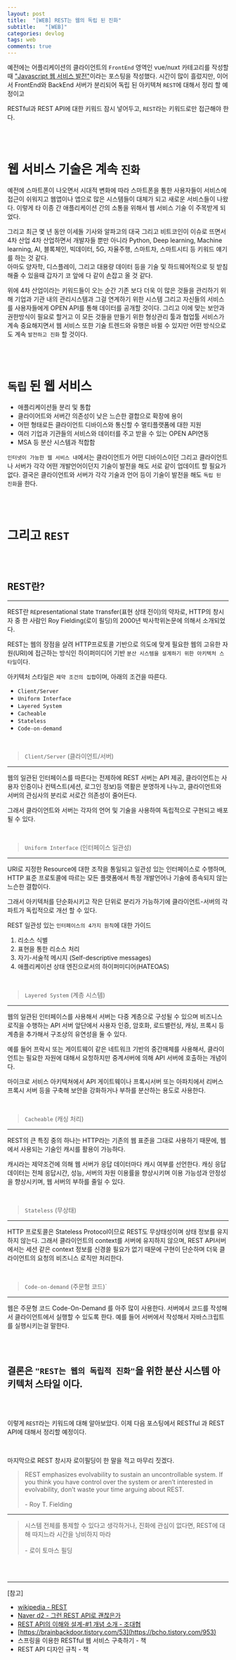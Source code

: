 ```yaml
---
layout: post
title:  "[WEB] REST는 웹의 독립 된 진화"
subtitle:   "[WEB]"
categories: devlog
tags: web
comments: true
---
```



예전에는 어플리케이션의 클라이언트의 `FrontEnd` 영역인 vue/nuxt 카테고리를 작성할 때 ["Javascript 웹 서비스 발전"](https://linked2ev.github.io/devlog/2018/11/14/WEB-Web-Javascript-History/)이라는 포스팅을 작성했다. 시간이 많이 흘렀지만, 이어서 FrontEnd와 BackEnd 서버가 분리되어 독립 된 아키텍쳐 `REST`에 대해서 정리 할 예정이고

RESTful과 REST API에 대한 키워드 잠시 넣어두고, `REST`라는 키워드로만 접근해야 한다.

<br><br>


# 웹 서비스 기술은 계속 `진화`

예전에 스마트폰이 나오면서 시대적 변화에 따라 스마트폰을 통한 사용자들이 서비스에 접근이 쉬워지고 웹앱이나 앱으로 많은 시스템들이 대체가 되고 새로운 서비스들이 나왔다. 이렇게 타 이종 간 애플리케이션 간의 소통을 위해서 웹 서비스 기술 이 주목받게 되었다.

그리고 최근 몇 년 동안 이세돌 기사와 알파고의 대국 그리고 비트코인이 이슈로 뜨면서 4차 산업 4차 산업하면서 개발자들 뿐만 아니라 Python, Deep learning, Machine learning, AI, 블록체인, 빅데이터, 5G, 자율주행, 스마트차, 스마트시티 등 키워드 얘기를 하는 것 같다.  
아마도 양자학, 디스플레이, 그리고 대용량 데이터 등을 기술 및 하드웨어적으로 뒷 받침 해줄 수 있을때 갑자기 코 앞에 다 같이 손잡고 올 것 같다.

위에 4차 산업이라는 키워드들이 오는 순간 기존 보다 더욱 이 많은 것들을 관리하기 위해 기업과 기관 내의 관리시스템과 그걸 연계하기 위한 시스템 그리고 자신들의 서비스를 사용자들에게 OPEN API를 통해 데이터를 공개할 것이다. 그리고 이에 맞는 보안과 권한방식이 필요로 할거고 이 모든 것들을 만들기 위한 형상관리 툴과 협업툴 서비스가 계속 중요해지면서 웹 서비스 또한 기술 트렌드와 유행은 바뀔 수 있지만 어떤 방식으로도 계속 `발전하고 진화` 할 것이다.

<br><br>


# `독립` 된 웹 서비스

- 애플리케이션들 분리 및 통합
- 클라이어트와 서버간 의존성이 낮은 느슨한 결합으로 확장에 용이
- 어떤 형태로든 클라이언트 디바이스와 통신할 수 멀티플랫폼에 대한 지원
- 여러 기업과 기관들의 서비스와 데이터를 주고 받을 수 있는 OPEN API연동
- MSA 등 분산 시스템과 적합함


`인터넷이 가능한 웹 서비스 내`에서는 클라이언트가 어떤 디바이스이던 그리고 클라이언트나 서버가 각각 어떤 개발언어이던지 기술이 발전을 해도 서로 같이 업데이트 할 필요가 없다. 결국은 클라이언트와 서버가 각각 기술과 언어 등이 기술이 발전을 해도 `독립 된 진화`을 한다.

<br><br>


# 그리고 `REST`

<br><br>

## REST란?
---

REST란 `RE`presentational `S`tate `T`ransfer(표현 상태 전이)의 약자로, HTTP의 창시자 중 한 사람인 Roy Fielding(로이 필딩)의 2000년 박사학위논문에 의해서 소개되었다. 

REST는 웹의 장점을 살려 HTTP프로토콜 기반으로 의도에 맞게 필요한 웹의 고유한 자원(URI)에 접근하는 방식인 하이퍼미디어 기반 `분산 시스템을 설계하기 위한 아키텍처 스타일`이다.

아키텍처 스타일은 `제약 조건의 집합`이며, 아래의 조건을 따른다.

- `Client/Server`
- `Uniform Interface`
- `Layered System`
- `Cacheable`
- `Stateless`
- `Code-on-demand`

<br>


> `Client/Server` (클라이언트/서버)
---

웹의 일관된 인터페이스를 따른다는 전제하에 REST 서버는 API 제공, 클라이언트는 사용자 인증이나 컨텍스트(세션, 로그인 정보)등 역활은 분명하게 나누고, 클라이언트와 서버의 관심사의 분리로 서로간 의존성이 줄어든다. 

그래서 클라이언트와 서버는 각자의 언어 및 기술을 사용하여 독립적으로 구현되고 배포될 수 있다.

<br>


> `Uniform Interface` (인터페이스 일관성)
---

URI로 지정한 Resource에 대한 조작을 통일되고 일관성 있는 인터페이스로 수행하며, HTTP 표준 프로토콜에 따르는 모든 플랫폼에서 특정 개발언어나 기술에 종속되지 않는 느슨한 결합이다.

그래서 아키텍처를 단순화시키고 작은 단위로 분리가 가능하기에 클라이언트-서버의 각 파트가 독립적으로 개선 할 수 있다.

REST 일관성 있는 `인터페이스의 4가지 원칙`에 대한 가이드

1. 리소스 식별
2. 표현을 통한 리소스 처리
3. 자기-서술적 메시지 (Self-descriptive messages)
4. 애플리케이션 상태 엔진으로서의 하이퍼미디어(HATEOAS)

<br>


> `Layered System` (계층 시스템)
---

웹의 일관된 인터페이스를 사용해서 서버는 다중 계층으로 구성될 수 있으며 비즈니스 로직을 수행하는 API 서버 앞단에서 사용자 인증, 암호화, 로드밸런싱, 캐싱, 프록시 등 계층을 추가해서 구조상의 유연성을 둘 수 있다.

예를 들어 프락시 또는 게이트웨이 같은 네트워크 기반의 중간매체를 사용해서, 클라이언트는 필요한 자원에 대해서 요청하지만 중계서버에 의해 API 서버에 호출하는 개념이다.

마이크로 서비스 아키텍쳐에서 API 게이트웨이나 프록시서버 또는 아파치에서 리버스 프록시 서버 등을 구축해 보안을 강화하거나 부하를 분산하는 용도로 사용한다.

<br>


> `Cacheable` (캐싱 처리)
---

REST의 큰 특징 중의 하나는 HTTP라는 기존의 웹 표준을 그대로 사용하기 때문에, 웹에서 사용되는 기술인 캐시를 활용이 가능하다.

캐시라는 제약조건에 의해 웹 서버가 응답 데이터마다 캐시 여부를 선언한다. 캐싱 응답 데이터는 전체 응답시간, 성능, 서버의 자원 이용률을 향상시키며 이용 가능성과 안정성을 향상시키며, 웹 서버의 부하를 줄일 수 있다.

<br>


> `Stateless` (무상태)
---

HTTP 프로토콜은 Stateless Protocol이므로 REST도 무상태성이며 상태 정보를 유지하지 않는다. 그래서 클라이언트의 context를 서버에 유지하지 않으며, REST API서버에서는 세션 같은 context 정보를 신경쓸 필요가 없기 때문에 구현이 단순하며 더욱 클라이언트의 요청의 비즈니스 로직만 처리한다.

<br>


> `Code-on-demand` (주문형 코드)`
---

웹은 주문형 코드 Code-On-Demand 를 아주 많이 사용한다. 서버에서 코드를 작성해서 클라이언트에서 실행할 수 있도록 한다. 예를 들어 서버에서 작성해서 자바스크립트를 실행시키는걸 말한다.

<br><br>


## 결론은 `"REST는 웹의 독립적 진화"`을 위한 분산 시스템 아키텍처 스타일 이다.

<br><br>

이렇게 `REST`라는 키워드에 대해 알아보았다. 이제 다음 포스팅에서 RESTful 과 REST API에 대해서 정리할 예정이다.

<br>

마지막으로 REST 창시자 로이필딩이 한 말을 적고 마무리 짓겠다.


> REST emphasizes evolvability to sustain an uncontrollable system. If you think you have control over the system or aren’t interested in evolvability, don’t waste your time arguing about REST.
<br><br> - Roy T. Fielding

---

> 시스템 전체를 통제할 수 있다고 생각하거나, 진화에 관심이 없다면, REST에 대해 따지느라 시간을 낭비하지 마라
<br><br> - 로이 토마스 필딩

<br><br>

---
[참고]

- [wikipedia - REST](https://ko.wikipedia.org/wiki/REST)
- [Naver d2 - 그런 REST API로 괜찮은가](https://www.youtube.com/watch?v=RP_f5dMoHFc)
- [REST API의 이해와 설계-#1 개념 소개 - 조대협](https://brainbackdoor.tistory.com/53)
- [https://brainbackdoor.tistory.com/53](https://bcho.tistory.com/953)
- 스프링을 이용한 RESTful 웹 서비스 구축하기 - 책
- REST API 디자인 규칙 - 책
